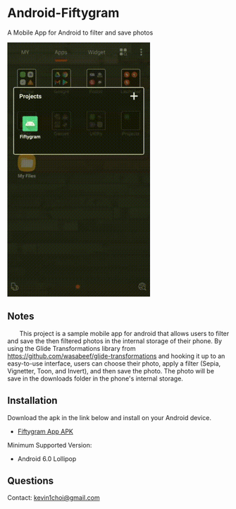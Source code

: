 # Android-Fiftygram
A Mobile App for Android to filter and save photos

![Preview](https://github.com/Android-KC/Android-Fiftygram/blob/main/FiftygramPreview.gif)

## Notes
&nbsp;&nbsp;&nbsp;&nbsp;&nbsp;&nbsp; This project is a sample mobile app for android that allows
users to filter and save the then filtered photos in the internal storage of their phone. By using
the Glide Transformations library from https://github.com/wasabeef/glide-transformations and 
hooking it up to an easy-to-use interface, users can choose their photo, apply a filter (Sepia, 
Vignetter, Toon, and Invert), and then save the photo. The photo will be save in the downloads 
folder in the phone's internal storage.

## Installation

Download the apk in the link below and install on your Android device.
- [Fiftygram App APK](https://github.com/Android-KC/Android-Fiftygram/blob/main/Pokedex/app/release/app-release.apk)

Minimum Supported Version:
- Android 6.0 Lollipop

## Questions
Contact: kevin1choi@gmail.com
